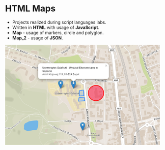 # HTML Maps
* Projects realized during script languages labs.
* Written in **HTML** with usage of **JavaScript**.
* **Map** - usage of markers, circle and polyglon.
* **Map_2** - usage of **JSON**.

![Picture map](https://github.com/KarolinaLewinska/HTML_Maps/blob/master/Map.PNG)


